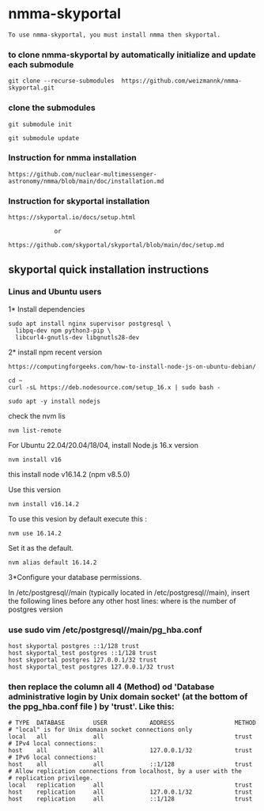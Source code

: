# nmma-skyportal
    To use nmma-skyportal, you must install nmma then skyportal.

### to clone nmma-skyportal by automatically initialize and update each submodule

    git clone --recurse-submodules  https://github.com/weizmannk/nmma-skyportal.git

### clone the submodules

    git submodule init

    git submodule update

### Instruction for nmma installation

    https://github.com/nuclear-multimessenger-astronomy/nmma/blob/main/doc/installation.md

### Instruction for  skyportal  installation

    https://skyportal.io/docs/setup.html

                 or

    https://github.com/skyportal/skyportal/blob/main/doc/setup.md

## skyportal quick installation instructions

### Linus and Ubuntu users

1* Install dependencies

    sudo apt install nginx supervisor postgresql \
      libpq-dev npm python3-pip \
      libcurl4-gnutls-dev libgnutls28-dev

2* install npm recent version

    https://computingforgeeks.com/how-to-install-node-js-on-ubuntu-debian/

    cd ~
    curl -sL https://deb.nodesource.com/setup_16.x | sudo bash -

    sudo apt -y install nodejs

check the nvm lis

    nvm list-remote

For Ubuntu 22.04/20.04/18/04, install Node.js 16.x version

    nvm install v16

this install  node v16.14.2 (npm v8.5.0)

Use this  version

    nvm install v16.14.2

To use this vesion by default execute this :

    nvm use 16.14.2


 Set it as the default.

    nvm alias default 16.14.2

3*Configure your database permissions.

In /etc/postgresql/<postgres-version>/main (typically located in /etc/postgresql/<postgres-version>/main), insert the following lines before any other host lines:
where <postgres-version> is the number of postgres version

### use sudo vim /etc/postgresql/<postgres-version>/main/pg_hba.conf

    host skyportal postgres ::1/128 trust
    host skyportal_test postgres ::1/128 trust
    host skyportal postgres 127.0.0.1/32 trust
    host skyportal_test postgres 127.0.0.1/32 trust

### then replace the column all 4 (Method) od  'Database administrative login by Unix domain socket' (at the bottom of the ppg_hba.conf file ) by 'trust'. Like this:

    # TYPE  DATABASE        USER            ADDRESS                 METHOD
    # "local" is for Unix domain socket connections only
    local   all             all                                     trust
    # IPv4 local connections:
    host    all             all             127.0.0.1/32            trust
    # IPv6 local connections:
    host    all             all             ::1/128                 trust
    # Allow replication connections from localhost, by a user with the
    # replication privilege.
    local   replication     all                                     trust
    host    replication     all             127.0.0.1/32            trust
    host    replication     all             ::1/128                 trust
